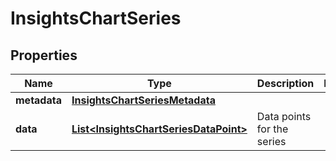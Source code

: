

# InsightsChartSeries


## Properties

| Name | Type | Description | Notes |
|------------ | ------------- | ------------- | -------------|
|**metadata** | [**InsightsChartSeriesMetadata**](InsightsChartSeriesMetadata.md) |  |  |
|**data** | [**List&lt;InsightsChartSeriesDataPoint&gt;**](InsightsChartSeriesDataPoint.md) | Data points for the series |  |



